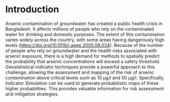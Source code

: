 # Introduction
Arsenic contamination of groundwater has created a public health crisis in Bangladesh. It affects millions of people who rely on the contaminated water for drinking and domestic purposes.
The extent of this contamination varies widely across the country, with some areas having dangerously high levels (https://doi.org/10.1016/j.agee.2005.08.034).
Because of the number of people who rely on groundwater and the health risks associated with arsenic exposure, there is a high demand for methods to spatially predict the probability that arsenic concentrations will exceed a safety threshold.
Geostatistical indicator techniques provide a powerful approach to this challenge, allowing the assessment and mapping of the risk of arsenic contamination above critical levels such as 10 µg/l and 50 µg/l. Specifically, Indicator Simulation can be used to generate probabilistic maps of these higher probabilities. This provides valuable information for risk assessment and mitigation strategies.